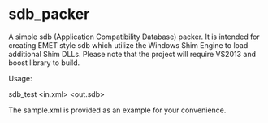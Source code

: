 # sdb_packer

A simple sdb (Application Compatibility Database) packer. It is intended for creating EMET style sdb which utilize the Windows Shim Engine to load additional Shim DLLs. Please note that the project will require VS2013 and boost library to build.

Usage:

sdb_test <in.xml> <out.sdb>

The sample.xml is provided as an example for your convenience. 

